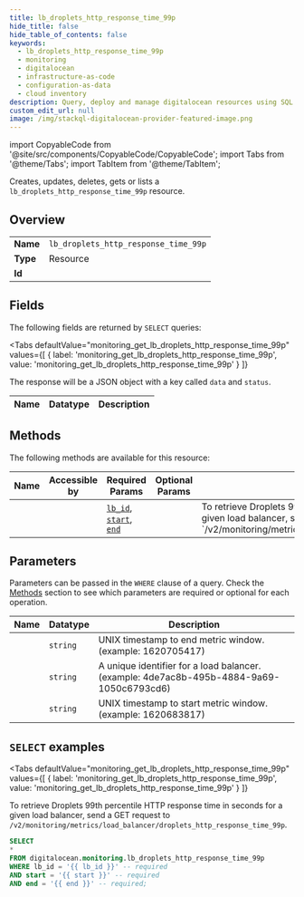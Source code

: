 ```yaml
--- 
title: lb_droplets_http_response_time_99p
hide_title: false
hide_table_of_contents: false
keywords:
  - lb_droplets_http_response_time_99p
  - monitoring
  - digitalocean
  - infrastructure-as-code
  - configuration-as-data
  - cloud inventory
description: Query, deploy and manage digitalocean resources using SQL
custom_edit_url: null
image: /img/stackql-digitalocean-provider-featured-image.png
---
```


import CopyableCode from '@site/src/components/CopyableCode/CopyableCode';
import Tabs from '@theme/Tabs';
import TabItem from '@theme/TabItem';

Creates, updates, deletes, gets or lists a <code>lb_droplets_http_response_time_99p</code> resource.

## Overview
<table><tbody>
<tr><td><b>Name</b></td><td><code>lb_droplets_http_response_time_99p</code></td></tr>
<tr><td><b>Type</b></td><td>Resource</td></tr>
<tr><td><b>Id</b></td><td><CopyableCode code="digitalocean.monitoring.lb_droplets_http_response_time_99p" /></td></tr>
</tbody></table>

## Fields

The following fields are returned by `SELECT` queries:

<Tabs
    defaultValue="monitoring_get_lb_droplets_http_response_time_99p"
    values={[
        { label: 'monitoring_get_lb_droplets_http_response_time_99p', value: 'monitoring_get_lb_droplets_http_response_time_99p' }
    ]}
>
<TabItem value="monitoring_get_lb_droplets_http_response_time_99p">

The response will be a JSON object with a key called `data` and `status`.

<table>
<thead>
    <tr>
    <th>Name</th>
    <th>Datatype</th>
    <th>Description</th>
    </tr>
</thead>
<tbody>
</tbody>
</table>
</TabItem>
</Tabs>

## Methods

The following methods are available for this resource:

<table>
<thead>
    <tr>
    <th>Name</th>
    <th>Accessible by</th>
    <th>Required Params</th>
    <th>Optional Params</th>
    <th>Description</th>
    </tr>
</thead>
<tbody>
<tr>
    <td><a href="#monitoring_get_lb_droplets_http_response_time_99p"><CopyableCode code="monitoring_get_lb_droplets_http_response_time_99p" /></a></td>
    <td><CopyableCode code="select" /></td>
    <td><a href="#parameter-lb_id"><code>lb_id</code></a>, <a href="#parameter-start"><code>start</code></a>, <a href="#parameter-end"><code>end</code></a></td>
    <td></td>
    <td>To retrieve Droplets 99th percentile HTTP response time in seconds for a given load balancer, send a GET request to `/v2/monitoring/metrics/load_balancer/droplets_http_response_time_99p`.</td>
</tr>
</tbody>
</table>

## Parameters

Parameters can be passed in the `WHERE` clause of a query. Check the [Methods](#methods) section to see which parameters are required or optional for each operation.

<table>
<thead>
    <tr>
    <th>Name</th>
    <th>Datatype</th>
    <th>Description</th>
    </tr>
</thead>
<tbody>
<tr id="parameter-end">
    <td><CopyableCode code="end" /></td>
    <td><code>string</code></td>
    <td>UNIX timestamp to end metric window. (example: 1620705417)</td>
</tr>
<tr id="parameter-lb_id">
    <td><CopyableCode code="lb_id" /></td>
    <td><code>string</code></td>
    <td>A unique identifier for a load balancer. (example: 4de7ac8b-495b-4884-9a69-1050c6793cd6)</td>
</tr>
<tr id="parameter-start">
    <td><CopyableCode code="start" /></td>
    <td><code>string</code></td>
    <td>UNIX timestamp to start metric window. (example: 1620683817)</td>
</tr>
</tbody>
</table>

## `SELECT` examples

<Tabs
    defaultValue="monitoring_get_lb_droplets_http_response_time_99p"
    values={[
        { label: 'monitoring_get_lb_droplets_http_response_time_99p', value: 'monitoring_get_lb_droplets_http_response_time_99p' }
    ]}
>
<TabItem value="monitoring_get_lb_droplets_http_response_time_99p">

To retrieve Droplets 99th percentile HTTP response time in seconds for a given load balancer, send a GET request to `/v2/monitoring/metrics/load_balancer/droplets_http_response_time_99p`.

```sql
SELECT
*
FROM digitalocean.monitoring.lb_droplets_http_response_time_99p
WHERE lb_id = '{{ lb_id }}' -- required
AND start = '{{ start }}' -- required
AND end = '{{ end }}' -- required;
```
</TabItem>
</Tabs>
